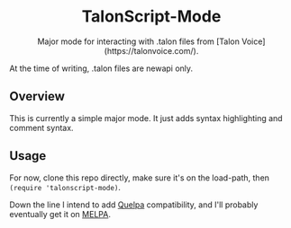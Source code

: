 <h1 align=center>TalonScript-Mode</h1>
<p align=center>Major mode for interacting with .talon files from [Talon Voice](https://talonvoice.com/).

At the time of writing, .talon files are newapi only.</p>

## Overview

This is currently a simple major mode. It just adds syntax highlighting and comment syntax.

## Usage

For now, clone this repo directly, make sure it's on the load-path, then `(require 'talonscript-mode)`. 

Down the line I intend to add [Quelpa](https://github.com/quelpa/quelpa) compatibility, and I'll probably eventually get it on [MELPA](https://melpa.org/).
